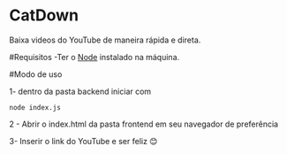 # CatDown
Baixa videos do YouTube de maneira rápida e direta.

#Requisitos
-Ter o [Node](https://nodejs.org/en/) instalado na máquina.

#Modo de uso

1- dentro da pasta backend iniciar com 
```
node index.js
```
2 - Abrir o index.html da pasta frontend em seu navegador de preferência

3- Inserir o link do YouTube e ser feliz 😊


